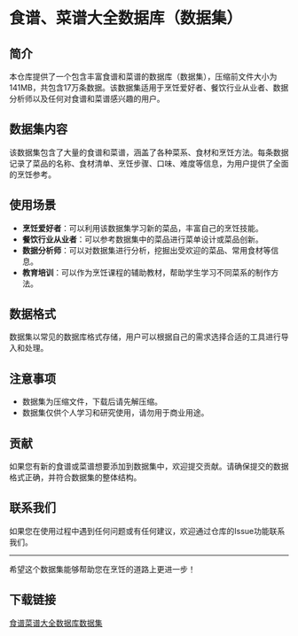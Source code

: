 # 食谱、菜谱大全数据库（数据集）

## 简介

本仓库提供了一个包含丰富食谱和菜谱的数据库（数据集），压缩前文件大小为141MB，共包含17万条数据。该数据集适用于烹饪爱好者、餐饮行业从业者、数据分析师以及任何对食谱和菜谱感兴趣的用户。

## 数据集内容

该数据集包含了大量的食谱和菜谱，涵盖了各种菜系、食材和烹饪方法。每条数据记录了菜品的名称、食材清单、烹饪步骤、口味、难度等信息，为用户提供了全面的烹饪参考。

## 使用场景

- **烹饪爱好者**：可以利用该数据集学习新的菜品，丰富自己的烹饪技能。
- **餐饮行业从业者**：可以参考数据集中的菜品进行菜单设计或菜品创新。
- **数据分析师**：可以对数据集进行分析，挖掘出受欢迎的菜品、常用食材等信息。
- **教育培训**：可以作为烹饪课程的辅助教材，帮助学生学习不同菜系的制作方法。

## 数据格式

数据集以常见的数据库格式存储，用户可以根据自己的需求选择合适的工具进行导入和处理。

## 注意事项

- 数据集为压缩文件，下载后请先解压缩。
- 数据集仅供个人学习和研究使用，请勿用于商业用途。

## 贡献

如果您有新的食谱或菜谱想要添加到数据集中，欢迎提交贡献。请确保提交的数据格式正确，并符合数据集的整体结构。

## 联系我们

如果您在使用过程中遇到任何问题或有任何建议，欢迎通过仓库的Issue功能联系我们。

---

希望这个数据集能够帮助您在烹饪的道路上更进一步！

## 下载链接

[食谱菜谱大全数据库数据集](https://pan.quark.cn/s/7c87d7e3247f)